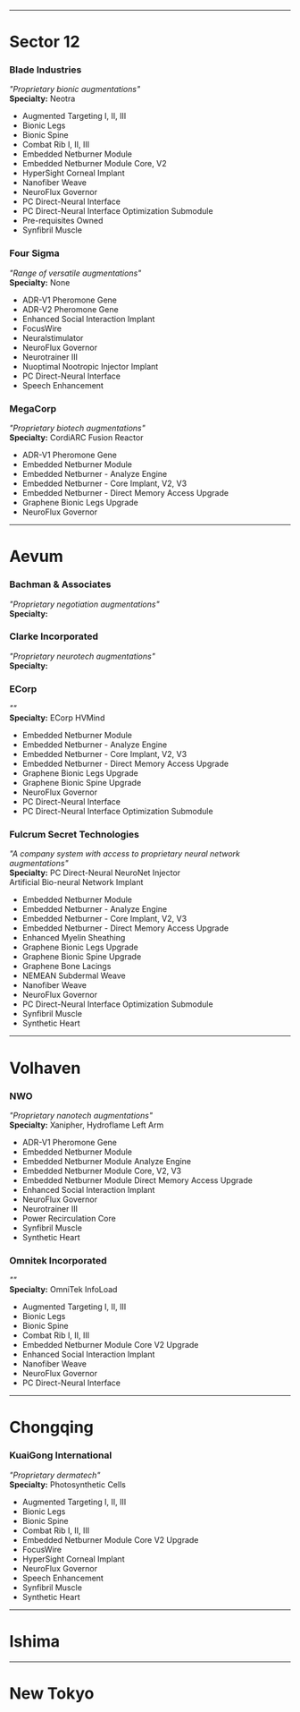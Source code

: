 
---
# Sector 12
### Blade Industries
_"Proprietary bionic augmentations"_  
**Specialty:**  Neotra
- Augmented Targeting I, II, III
- Bionic Legs
- Bionic Spine
- Combat Rib I, II, III
- Embedded Netburner Module
- Embedded Netburner Module Core, V2
- HyperSight Corneal Implant
- Nanofiber Weave
- NeuroFlux Governor
- PC Direct-Neural Interface
- PC Direct-Neural Interface Optimization Submodule
- Pre-requisites Owned
- Synfibril Muscle

### Four Sigma
_"Range of versatile augmentations"_  
**Specialty:**  None
- ADR-V1 Pheromone Gene  
- ADR-V2 Pheromone Gene  
- Enhanced Social Interaction Implant  
- FocusWire  
- Neuralstimulator  
- NeuroFlux Governor  
- Neurotrainer III  
- Nuoptimal Nootropic Injector Implant  
- PC Direct-Neural Interface  
- Speech Enhancement  

### MegaCorp
_"Proprietary biotech augmentations"_  
**Specialty:**  CordiARC Fusion Reactor
- ADR-V1 Pheromone Gene
- Embedded Netburner Module
- Embedded Netburner - Analyze Engine
- Embedded Netburner - Core Implant, V2, V3
- Embedded Netburner - Direct Memory Access Upgrade
- Graphene Bionic Legs Upgrade
- NeuroFlux Governor

---
# Aevum
### Bachman & Associates  
_"Proprietary negotiation augmentations"_  
**Specialty:**  

### Clarke Incorporated
_"Proprietary neurotech augmentations"_  
**Specialty:**  

### ECorp
_""_  
**Specialty:** ECorp HVMind  
- Embedded Netburner Module
- Embedded Netburner - Analyze Engine
- Embedded Netburner - Core Implant, V2, V3
- Embedded Netburner - Direct Memory Access Upgrade
- Graphene Bionic Legs Upgrade
- Graphene Bionic Spine Upgrade
- NeuroFlux Governor
- PC Direct-Neural Interface
- PC Direct-Neural Interface Optimization Submodule

### Fulcrum Secret Technologies  
_"A company system with access to proprietary neural network augmentations"_  
**Specialty:**  PC Direct-Neural NeuroNet Injector  
Artificial Bio-neural Network Implant
- Embedded Netburner Module
- Embedded Netburner - Analyze Engine
- Embedded Netburner - Core Implant, V2, V3
- Embedded Netburner - Direct Memory Access Upgrade
- Enhanced Myelin Sheathing
- Graphene Bionic Legs Upgrade
- Graphene Bionic Spine Upgrade
- Graphene Bone Lacings
- NEMEAN Subdermal Weave
- Nanofiber Weave
- NeuroFlux Governor
- PC Direct-Neural Interface Optimization Submodule
- Synfibril Muscle
- Synthetic Heart

---
# Volhaven
### NWO  
_"Proprietary nanotech augmentations"_  
**Specialty:** Xanipher, Hydroflame Left Arm  
- ADR-V1 Pheromone Gene
- Embedded Netburner Module
- Embedded Netburner Module Analyze Engine
- Embedded Netburner Module Core, V2, V3
- Embedded Netburner Module Direct Memory Access Upgrade
- Enhanced Social Interaction Implant
- NeuroFlux Governor
- Neurotrainer III
- Power Recirculation Core
- Synfibril Muscle
- Synthetic Heart

### Omnitek Incorporated  
_""_  
**Specialty:** OmniTek InfoLoad  
- Augmented Targeting I, II, III
- Bionic Legs
- Bionic Spine
- Combat Rib I, II, III
- Embedded Netburner Module Core V2 Upgrade
- Enhanced Social Interaction Implant
- Nanofiber Weave
- NeuroFlux Governor
- PC Direct-Neural Interface

---
# Chongqing
### KuaiGong International
_"Proprietary dermatech"_  
**Specialty:** Photosynthetic Cells  
- Augmented Targeting I, II, III
- Bionic Legs
- Bionic Spine
- Combat Rib I, II, III
- Embedded Netburner Module Core V2 Upgrade
- FocusWire
- HyperSight Corneal Implant
- NeuroFlux Governor
- Speech Enhancement
- Synfibril Muscle
- Synthetic Heart

---
# Ishima

---
# New Tokyo
